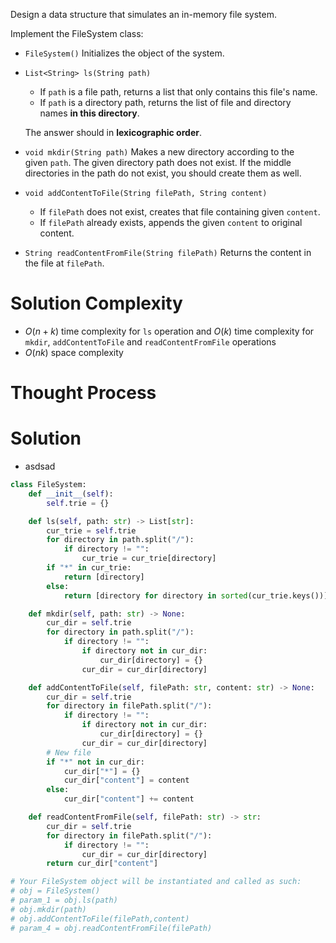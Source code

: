 Design a data structure that simulates an in-memory file system.

Implement the FileSystem class:

- `FileSystem()` Initializes the object of the system.
- `List<String> ls(String path)`
    
    - If `path` is a file path, returns a list that only contains this file's name.
    - If `path` is a directory path, returns the list of file and directory names **in this directory**.
    
    The answer should in **lexicographic order**.
- `void mkdir(String path)` Makes a new directory according to the given `path`. The given directory path does not exist. If the middle directories in the path do not exist, you should create them as well.
- `void addContentToFile(String filePath, String content)`
    - If `filePath` does not exist, creates that file containing given `content`.
    - If `filePath` already exists, appends the given `content` to original content.
- `String readContentFromFile(String filePath)` Returns the content in the file at `filePath`.
# Solution Complexity
- $O(n + k)$ time complexity for `ls` operation and $O(k)$ time complexity for `mkdir`, `addContentToFile` and `readContentFromFile` operations
- $O(nk)$ space complexity
# Thought Process
# Solution
- asdsad
```Python
class FileSystem:
	def __init__(self):
		self.trie = {}

	def ls(self, path: str) -> List[str]:
		cur_trie = self.trie
		for directory in path.split("/"):
			if directory != "":
				cur_trie = cur_trie[directory]
		if "*" in cur_trie:
			return [directory]
		else:
			return [directory for directory in sorted(cur_trie.keys())]

	def mkdir(self, path: str) -> None:
		cur_dir = self.trie
		for directory in path.split("/"):
			if directory != "":
				if directory not in cur_dir:
					cur_dir[directory] = {}
				cur_dir = cur_dir[directory]

	def addContentToFile(self, filePath: str, content: str) -> None:
		cur_dir = self.trie
		for directory in filePath.split("/"):
			if directory != "":
				if directory not in cur_dir:
					cur_dir[directory] = {}
				cur_dir = cur_dir[directory]
		# New file
		if "*" not in cur_dir:
			cur_dir["*"] = {}
			cur_dir["content"] = content
		else:
			cur_dir["content"] += content

	def readContentFromFile(self, filePath: str) -> str:
		cur_dir = self.trie
		for directory in filePath.split("/"):
			if directory != "":
				cur_dir = cur_dir[directory]
		return cur_dir["content"]

# Your FileSystem object will be instantiated and called as such:
# obj = FileSystem()
# param_1 = obj.ls(path)
# obj.mkdir(path)
# obj.addContentToFile(filePath,content)
# param_4 = obj.readContentFromFile(filePath)
```